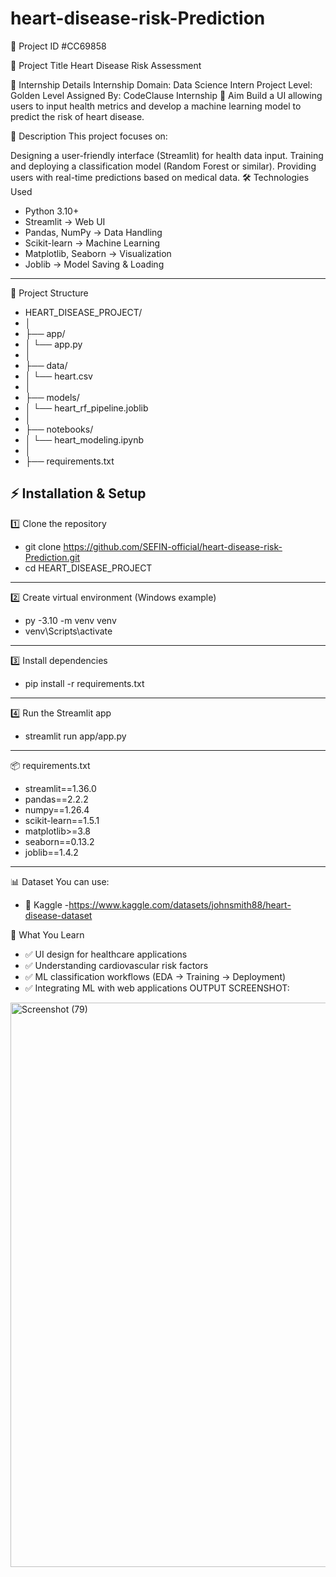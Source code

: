 
# heart-disease-risk-Prediction
📌 Project ID
#CC69858

📌 Project Title
Heart Disease Risk Assessment

📌 Internship Details
Internship Domain: Data Science Intern
Project Level: Golden Level
Assigned By: CodeClause Internship
🎯 Aim
Build a UI allowing users to input health metrics and develop a machine learning model to predict the risk of heart disease.

📝 Description
This project focuses on:

Designing a user-friendly interface (Streamlit) for health data input.
Training and deploying a classification model (Random Forest or similar).
Providing users with real-time predictions based on medical data.
🛠️ Technologies Used
- Python 3.10+
- Streamlit  → Web UI
- Pandas, NumPy → Data Handling
- Scikit-learn → Machine Learning
- Matplotlib, Seaborn → Visualization
- Joblib → Model Saving & Loading
---
📂 Project Structure
- HEART_DISEASE_PROJECT/
- │
- ├── app/
- │   └── app.py
- │
- ├── data/
- │   └── heart.csv
- │
- ├── models/
- │   └── heart_rf_pipeline.joblib
- │
- ├── notebooks/
- │   └── heart_modeling.ipynb
- │
- ├── requirements.txt





⚡ Installation & Setup
---
1️⃣ Clone the repository
- git clone https://github.com/SEFIN-official/heart-disease-risk-Prediction.git
- cd HEART_DISEASE_PROJECT
---
2️⃣ Create virtual environment (Windows example)
- py -3.10 -m venv venv
- venv\Scripts\activate
---
3️⃣ Install dependencies
- pip install -r requirements.txt
---
4️⃣ Run the Streamlit app
- streamlit run app/app.py
---
📦 requirements.txt
- streamlit==1.36.0
- pandas==2.2.2
- numpy==1.26.4
- scikit-learn==1.5.1
- matplotlib>=3.8
- seaborn==0.13.2
- joblib==1.4.2
---
📊 Dataset
You can use:
- 🔗 Kaggle -https://www.kaggle.com/datasets/johnsmith88/heart-disease-dataset

📖 What You Learn
- ✅ UI design for healthcare applications
- ✅ Understanding cardiovascular risk factors
- ✅ ML classification workflows (EDA → Training → Deployment)
- ✅ Integrating ML with web applications
OUTPUT SCREENSHOT:
<img width="1920" height="903" alt="Screenshot (79)" src="https://github.com/user-attachments/assets/f52b81c5-1e86-400a-9137-d0b545fff887" />


